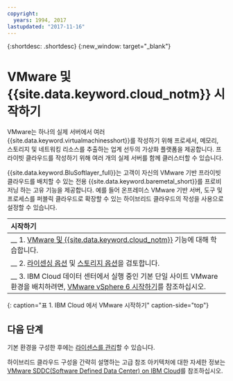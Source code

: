 ```yaml
---
copyright:
  years: 1994, 2017
lastupdated: "2017-11-16"
---
```


{:shortdesc: .shortdesc}
{:new_window: target="_blank"}

# VMware 및 {{site.data.keyword.cloud_notm}} 시작하기

VMware는 하나의 실제 서버에서 여러 {{site.data.keyword.virtualmachinesshort}}를 작성하기 위해 프로세서, 메모리, 스토리지 및 네트워킹 리소스를 추출하는 업계 선두의 가상화 플랫폼을 제공합니다. 프라이빗 클라우드를 작성하기 위해 여러 개의 실제 서버를 함께 클러스터할 수 있습니다.

{{site.data.keyword.BluSoftlayer_full}}는 고객이 자신의 VMware 기반 프라이빗 클라우드를 배치할 수 있는 전용 {{site.data.keyword.baremetal_short}}를 프로비저닝 하는 고유 기능을 제공합니다. 예를 들어 온프레미스 VMware 기반 서버, 도구 및 프로세스를 퍼블릭 클라우드로 확장할 수 있는 하이브리드 클라우드의 작성을 사용으로 설정할 수 있습니다.  

| 시작하기          |
|:------------------|
| __ 1. [VMware 및 {{site.data.keyword.cloud_notm}}](vmware-6-topic-description.html) 기능에 대해 학습합니다. |
| __ 2. [라이센싱 옵션](vmware-vsphere-6.html) 및 [스토리지 옵션](select-storage-option-use-vmware.html)을 검토합니다. |
| __ 3. IBM Cloud 데이터 센터에서 실행 중인 기본 단일 사이트 VMware 환경을 배치하려면, [VMware vSphere 6 시작하기](vmware-vsphere-6-getting-started.html)를 참조하십시오. |
{: caption="표 1. IBM Cloud 에서 VMware 시작하기" caption-side="top"} 

## 다음 단계

기본 환경을 구성한 후에는 [라이센스를 관리](manage-vmware-licenses.html)할 수 있습니다. 

하이브리드 클라우드 구성을 간략히 설명하는 고급 참조 아키텍처에 대한 자세한 정보는 [VMware SDDC(Software Defined Data Center) on IBM Cloud](vmware-sddc-ibm-cloud.html)를 참조하십시오. 
